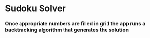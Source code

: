 # Sudoku Solver

### Once appropriate numbers are filled in grid the app runs a backtracking algorithm that generates the solution

